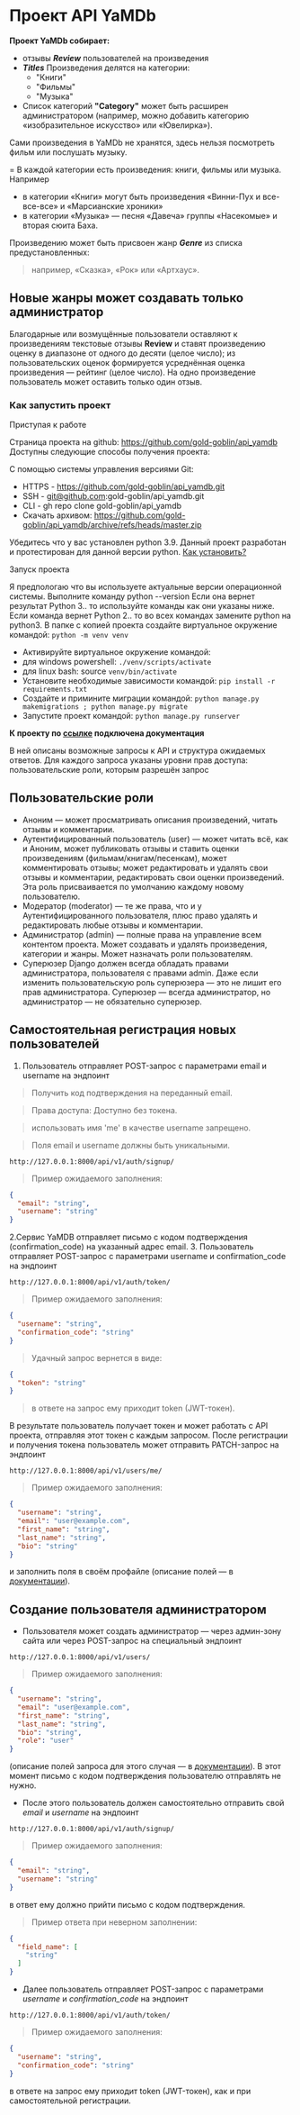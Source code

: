 # Проект API YaMDb

**Проект YaMDb собирает:**

- отзывы ***Review*** пользователей на произведения
- ***Titles*** Произведения делятся на категории:
  - "Книги"
  - "Фильмы"
  - "Музыка"
- Список категорий **"Category"** может быть расширен администратором (например, можно добавить категорию «изобразительное искусство» или «Ювелирка»).

Сами произведения в YaMDb не хранятся, здесь нельзя посмотреть фильм или послушать музыку.

=
В каждой категории есть произведения: книги, фильмы или музыка. Например

- в категории «Книги» могут быть произведения «Винни-Пух и все-все-все» и «Марсианские хроники»
- в категории «Музыка» — песня «Давеча» группы «Насекомые» и вторая сюита Баха.

Произведению может быть присвоен жанр ***Genre*** из списка предустановленных:
> например, «Сказка», «Рок» или «Артхаус».

## Новые жанры может создавать только администратор

Благодарные или возмущённые пользователи оставляют к произведениям текстовые отзывы **Review** и ставят произведению оценку в диапазоне от одного до десяти (целое число); из пользовательских оценок формируется усреднённая оценка произведения — рейтинг (целое число). На одно произведение пользователь может оставить только один отзыв.

### Как запустить проект

Приступая к работе

Страница проекта на github: https://github.com/gold-goblin/api_yamdb Доступны следующие способы получения проекта:

С помощью системы управления версиями Git:
* HTTPS - https://github.com/gold-goblin/api_yamdb.git
 * SSH - git@github.com:gold-goblin/api_yamdb.git
 * CLI - gh repo clone gold-goblin/api_yamdb
* Скачать архивом: https://github.com/gold-goblin/api_yamdb/archive/refs/heads/master.zip

Убедитесь что у вас установлен python 3.9. Данный проект разработан и протестирован для данной версии python. [Как установить?](https://www.python.org/downloads/release/python-390/ "Сайт Python")

Запуск проекта

Я предпологаю что вы используете актуальные версии операционной системы. Выполните команду python --version Если она вернет результат Python 3.. то используйте команды как они указаны ниже. Если команда вернет Python 2.. то во всех командах замените python на python3. В папке с копией проекта создайте виртуальное окружение командой: `python -m venv venv`

* Активируйте виртуальное окружение командой:
 * для windows powershell: `./venv/scripts/activate`
 * для linux bash: source `venv/bin/activate`
* Установите необходимые зависимости командой: `pip install -r requirements.txt`
* Создайте и примините миграции командой: `python manage.py makemigrations ; python manage.py migrate`
* Запустите проект командой: `python manage.py runserver`

**К проекту по [ссылке](http://127.0.0.1:8000/redoc/ "инструкия по развертванию проекта находится ниже") подключена документация**

В ней описаны возможные запросы к API и структура ожидаемых ответов. Для каждого запроса указаны уровни прав доступа: пользовательские роли, которым разрешён запрос

## Пользовательские роли

- Аноним — может просматривать описания произведений, читать отзывы и комментарии.
- Аутентифицированный пользователь (user) — может читать всё, как и Аноним, может публиковать отзывы и ставить оценки произведениям (фильмам/книгам/песенкам), может комментировать отзывы; может редактировать и удалять свои отзывы и комментарии, редактировать свои оценки произведений. Эта роль присваивается по умолчанию каждому новому пользователю.
- Модератор (moderator) — те же права, что и у Аутентифицированного пользователя, плюс право удалять и редактировать любые отзывы и комментарии.
- Администратор (admin) — полные права на управление всем контентом проекта. Может создавать и удалять произведения, категории и жанры. Может назначать роли пользователям.
- Суперюзер Django должен всегда обладать правами администратора, пользователя с правами admin. Даже если изменить пользовательскую роль суперюзера — это не лишит его прав администратора. Суперюзер — всегда администратор, но администратор — не обязательно суперюзер.

## Самостоятельная регистрация новых пользователей

1. Пользователь отправляет POST-запрос с параметрами email и username на эндпоинт

> Получить код подтверждения на переданный email.

> Права доступа: Доступно без токена.

> использовать имя 'me' в качестве username запрещено.

> Поля email и username должны быть уникальными.

``
http://127.0.0.1:8000/api/v1/auth/signup/
``
> Пример ожидаемого заполнения:

``` json
{
  "email": "string",
  "username": "string"
}
```

2.Сервис YaMDB отправляет письмо с кодом подтверждения (confirmation_code) на указанный адрес email.
3. Пользователь отправляет POST-запрос с параметрами username и confirmation_code на эндпоинт

``
http://127.0.0.1:8000/api/v1/auth/token/
``
> Пример ожидаемого заполнения:

``` json
{
  "username": "string",
  "confirmation_code": "string"
}
```
> Удачный запрос вернется в виде:

``` json
{
  "token": "string"
}
```

> в ответе на запрос ему приходит token (JWT-токен).

В результате пользователь получает токен и может работать с API проекта, отправляя этот токен с каждым запросом.
После регистрации и получения токена пользователь может отправить PATCH-запрос на эндпоинт

``
http://127.0.0.1:8000/api/v1/users/me/
``
> Пример ожидаемого заполнения:

``` json
{
  "username": "string",
  "email": "user@example.com",
  "first_name": "string",
  "last_name": "string",
  "bio": "string"
}
```

и заполнить поля в своём профайле (описание полей — в [документации](http://127.0.0.1:8000/redoc/)).

## Создание пользователя администратором

- Пользователя может создать администратор — через админ-зону сайта или через POST-запрос на специальный эндпоинт

``
http://127.0.0.1:8000/api/v1/users/
``
> Пример ожидаемого заполнения:

``` json
{
  "username": "string",
  "email": "user@example.com",
  "first_name": "string",
  "last_name": "string",
  "bio": "string",
  "role": "user"
}
```

(описание полей запроса для этого случая — в [документации](http://127.0.0.1:8000/redoc/)).
В этот момент письмо с кодом подтверждения пользователю отправлять не нужно.

- После этого пользователь должен самостоятельно отправить свой *email* и *username* на эндпоинт

``
http://127.0.0.1:8000/api/v1/auth/signup/
``
> Пример ожидаемого заполнения:

``` json
{
  "email": "string",
  "username": "string"
}
```
в ответ ему должно прийти письмо с кодом подтверждения.

> Пример ответа при неверном заполнении:

``` json
{
  "field_name": [
    "string"
  ]
}
```

- Далее пользователь отправляет POST-запрос с параметрами *username* и *confirmation_code* на эндпоинт

``
http://127.0.0.1:8000/api/v1/auth/token/
``
> Пример ожидаемого заполнения:

``` json
{
  "username": "string",
  "confirmation_code": "string"
}
```
в ответе на запрос ему приходит token (JWT-токен), как и при самостоятельной регистрации.

